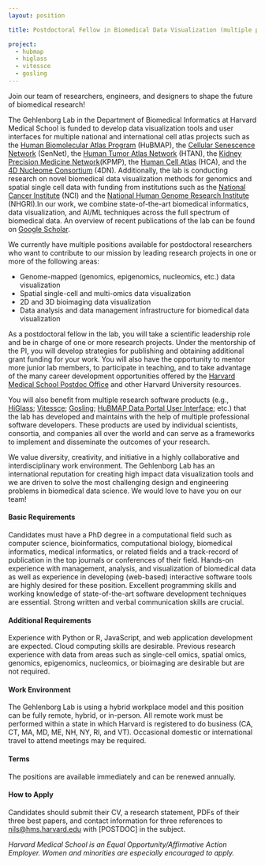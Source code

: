 ```yaml
---
layout: position

title: Postdoctoral Fellow in Biomedical Data Visualization (multiple positions)

project:
  - hubmap
  - higlass
  - vitessce
  - gosling
---
```


Join our team of researchers, engineers, and designers to shape the future of biomedical research! 

The Gehlenborg Lab in the Department of Biomedical Informatics at Harvard Medical School is funded to develop data visualization tools and user interfaces for multiple national and international cell atlas projects such as the [Human Biomolecular Atlas Program](https://hubmapconsortium.org) (HuBMAP), the [Cellular Senescence Network](https://sennetconsortium.org) (SenNet), the [Human Tumor Atlas Network](https://humantumoratlas.org) (HTAN), the [Kidney Precision Medicine Network](https://www.kpmp.org/)(KPMP), the [Human Cell Atlas](https://www.humancellatlas.org/) (HCA), and the [4D Nucleome Consortium](https://www.4dnucleome.org/) (4DN). Additionally, the lab is conducting research on novel biomedical data visualization methods for genomics and spatial single cell data with funding from institutions such as the [National Cancer Institute](https://www.cancer.gov/) (NCI) and the [National Human Genome Research Institute](https://www.genome.gov/) (NHGRI).In our work, we combine state-of-the-art biomedical informatics, data visualization, and AI/ML techniques across the full spectrum of biomedical data. An overview of recent publications of the lab can be found on [Google Scholar](https://scholar.google.com/citations?hl=en&user=YEcBVFAAAAAJ&view_op=list_works&sortby=pubdate).

 
We currently have multiple positions available for postdoctoral researchers who want to contribute to our mission by leading research projects in one or more of the following areas:

- Genome-mapped (genomics, epigenomics, nucleomics, etc.) data visualization
- Spatial single-cell and multi-omics data visualization
- 2D and 3D bioimaging data visualization
- Data analysis and data management infrastructure for biomedical data visualization

As a postdoctoral fellow in the lab, you will take a scientific leadership role and be in charge of one or more research projects. Under the mentorship of the PI, you will develop strategies for publishing and obtaining additional grant funding for your work.
You will also have the opportunity to mentor more junior lab members, to participate in teaching, and to take advantage of the many career development opportunities offered by the [Harvard Medical School Postdoc Office](https://postdoc.hms.harvard.edu) and other Harvard University resources.

You will also benefit from multiple research software products (e.g., [HiGlass](http://higlass.io); [Vitessce](http://vitessce.io); [Gosling](http://gosling-lang.org); [HuBMAP Data Portal User Interface](https://portal.hubmapconsortium.org); etc.) that the lab has developed and maintains with the help of multiple professional software developers. These products are used by individual scientists, consortia, and companies all over the world and can serve as a frameworks to implement and disseminate the outcomes of your research.

We value diversity, creativity, and initiative in a highly collaborative and interdisciplinary work environment. The Gehlenborg Lab has an international reputation for creating high impact data visualization tools and we are driven to solve the most challenging design and engineering problems in biomedical data science. We would love to have you on our team!

#### Basic Requirements
Candidates must have a PhD degree in a computational field such as computer science, bioinformatics, computational biology, biomedical informatics, medical informatics, or related fields and a track-record of publication in the top journals or conferences of their field. Hands-on experience with management, analysis, and visualization of biomedical data as well as experience in developing (web-based) interactive software tools are highly desired for these position. Excellent programming skills and working knowledge of state-of-the-art software development techniques are essential. Strong written and verbal communication skills are crucial.

#### Additional Requirements
Experience with Python or R, JavaScript, and web application development are expected. Cloud computing skills are desirable. Previous research experience with data from areas such as single-cell omics, spatial omics, genomics, epigenomics, nucleomics, or bioimaging are desirable but are not required.

#### Work Environment
The Gehlenborg Lab is using a hybrid workplace model and this position can be fully remote, hybrid, or in-person. All remote work must be performed within a state in which Harvard is registered to do business (CA, CT, MA, MD, ME, NH, NY, RI, and VT). Occasional domestic or international travel to attend meetings may be required.

#### Terms
The positions are available immediately and can be renewed annually.

#### How to Apply
Candidates should submit their CV, a research statement, PDFs of their three best papers, and contact information for three references to [nils@hms.harvard.edu](mailto:nils@hms.harvard.edu) with [POSTDOC] in the subject.

*Harvard Medical School is an Equal Opportunity/Affirmative Action Employer. Women and minorities are especially encouraged to apply.*